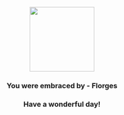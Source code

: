 <p align="center">
    <img src="https://raw.githubusercontent.com/PokeAPI/sprites/master/sprites/pokemon/671.png" width="150" height="150">
</p>
<h3 align="center">You were embraced by - <b>Florges</b></h3>
<h3 align="center">Have a wonderful day!</h3>
